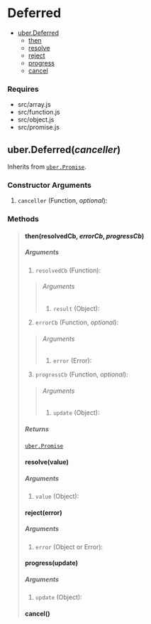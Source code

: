 # Deferred

* [uber.Deferred](#Deferred)
	* [then](#then)
	* [resolve](#resolve)
	* [reject](#reject)
	* [progress](#progress)
	* [cancel](#cancel)

### Requires
* src/array.js
* src/function.js
* src/object.js
* src/promise.js

## <a name="Deferred">uber.Deferred(*canceller*)</a>
Inherits from [`uber.Promise`][1].

### Constructor Arguments
1. `canceller` (Function, *optional*):

### Methods

> #### <a name="then">then(resolvedCb, *errorCb*, *progressCb*)</a>
> ##### Arguments
> 1. `resolvedCb` (Function):
> > ###### Arguments
> > 1. `result` (Object):
> 
> 2. `errorCb` (Function, *optional*):
> > ###### Arguments
> > 1. `error` (Error):
> 
> 3. `progressCb` (Function, *optional*):
> > ###### Arguments
> > 1. `update` (Object):
> 
> ##### Returns
> [`uber.Promise`][1]
> 
> #### <a name="resolve">resolve(value)</a>
> ##### Arguments
> 1. `value` (Object):
> 
> #### <a name="reject">reject(error)</a>
> ##### Arguments
> 1. `error` (Object or Error):
> 
> #### <a name="progress">progress(update)</a>
> ##### Arguments
> 1. `update` (Object):
> 
> #### <a name="cancel">cancel()</a>


[1]: promise.md#Promise
